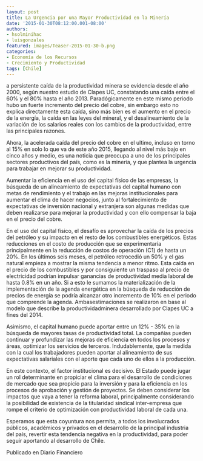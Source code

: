 ```yaml
---
layout: post
title: La Urgencia por una Mayor Productividad en la Minería
date: '2015-01-30T08:12:00.001-08:00'
authors:
- hsolminihac
- luisgonzales
featured: images/Teaser-2015-01-30-b.png
categories:
- Economía de los Recursos
- Crecimiento y Productividad
tags: [Chile]
---
```


a persistente caída de la productividad minera se evidencia desde el año 2000, según nuestro estudio de Clapes UC, constatando una caída entre el 60% y el 80% hasta el año 2013. Paradógicamente en este mismo periodo hubo un fuerte incremento del precio del cobre, sin embargo esto no explica directamente esta caída, sino más bien es el aumento en el precio de la energía, la caída en las leyes del mineral, y el desalineamiento de la variación de los salarios reales con los cambios de la productividad, entre las principales razones.

Ahora, la acelerada caída del precio del cobre en el ultimo, incluso en torno al 15% en solo lo que va de este año 2015, llegando al nivel más bajo en cinco años y medio,  es una noticia que preocupa a uno de los principales sectores productivos del país, como es la minería, y que plantea la urgencia para trabajar en mejorar su productividad.

Aumentar la eficiencia en el uso del capital físico de las empresas, la búsqueda de un alineamiento de expectativas del capital humano con metas de rendimiento y el trabajo en las mejoras institucionales para aumentar el clima de hacer negocios, junto al fortalecimiento de expectativas de inversión nacional y extranjera son algunas medidas que deben realizarse para mejorar la productividad y con ello compensar la baja en el precio del cobre.

En el uso del capital físico, el desafío es aprovechar la caída de los precios del petróleo y su impacto en el resto de los combustibles energéticos. Estas reducciones en el costo de producción que se experimentaría principalmente en la reducción de costos de operación (C1) de hasta un 20%. En los últimos seis meses, el petróleo retrocedió un 50% y el gas natural empieza a mostrar la misma tendencia a menor ritmo. Esta caída en el precio de los combustibles y por consiguiente un traspaso al precio de electricidad podrían impulsar ganancias de productividad media laboral de hasta 0.8% en un año. Si a esto le sumamos la materialización de la implementación de la agenda energética en la búsqueda de reducción de precios de energía se podría alcanzar  otro incremento de 10% en el periodo que comprende la agenda. Ambasestimaciones se realizaron en base al modelo que describe la productividadminera desarrollado por Clapes UC a fines del 2014.

Asimismo, el capital humano puede aportar entre un 12% - 35% en la búsqueda de mayores tasas de productividad total. La compañías pueden continuar y profundizar las mejoras  de eficiencia en todos los procesos y áreas, optimizar los servicios de terceros. Indudablemente, que la medida con la cual los trabajadores pueden aportar al alineamiento de sus expectativas salariales con el aporte que cada uno de ellos a la producción.

En este contexto, el factor institucional es decisivo. El Estado puede jugar un rol determinante en propiciar el clima para el desarrollo de condiciones de mercado que sea propicio para la inversión y para la eficiencia en los procesos de aprobación y gestión de proyectos. Se deben considerar los impactos que vaya a tener la reforma laboral, principalmente considerando la posibilidad de existencia de la titularidad sindical inter-empresa que rompe el criterio de optimización con productividad laboral de cada una.

Esperamos que esta coyuntura nos permita,  a todos los involucrados públicos, académicos y privados en el desarrollo de la principal industria del país, revertir esta tendencia negativa en la productividad, para poder seguir aportando al desarrollo de Chile.

Publicado en Diario Financiero
